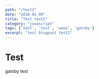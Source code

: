 ```yaml
---
path: "/test2"
date: "2018-01-09"
title: "Test test2"
category: "javascript"
tags: ['test', 'test', 'wooo', 'gatsby']
excerpt: "test blogpost test2"
---
```


# Test

gatsby test


